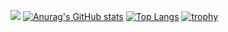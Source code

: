 ![](https://komarev.com/ghpvc/?username=jk99k)
[![Anurag's GitHub stats](https://github-readme-stats-clone-theta-nine.vercel.app/api?username=jk99k)](https://github.com/anuraghazra/github-readme-stats)
[![Top Langs](https://github-readme-stats-clone-theta-nine.vercel.app/api/top-langs/?username=jk99k
)](https://github.com/anuraghazra/github-readme-stats)
[![trophy](https://github-profile-trophy.vercel.app/?username=jk99k)](https://github.com/ryo-ma/github-profile-trophy)

